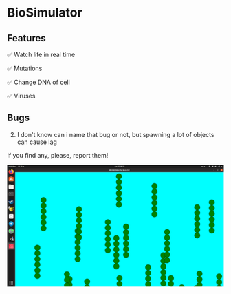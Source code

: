 # BioSimulator
## Features
:white_check_mark: Watch life in real time

:white_check_mark: Mutations

:white_check_mark: Change DNA of cell
    
:white_check_mark: Viruses

## Bugs
2. I don't know can i name that bug or not, but spawning a lot of objects can cause lag

If you find any, please, report them!
  
![Screenshot](screenshot1.png)
